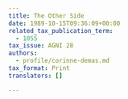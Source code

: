 ```yaml
---
title: The Other Side
date: 1989-10-15T09:36:09+00:00
related_tax_publication_term:
  - 1055
tax_issue: AGNI 28
authors:
  - profile/corinne-demas.md
tax_format: Print
translators: []

---
```

